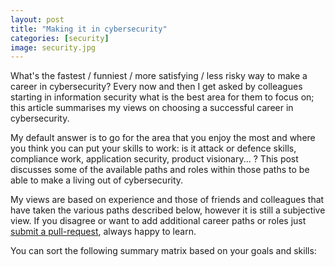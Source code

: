 ```yaml
---
layout: post
title: "Making it in cybersecurity"
categories: [security]
image: security.jpg
---
```


What's the fastest / funniest / more satisfying / less risky way to make a career in cybersecurity? Every now and then I get asked by colleagues starting in information security what is the best area for them to focus on; this article summarises my views on choosing a successful career in cybersecurity.

My default answer is to go for the area that you enjoy the most and where you think you can put your skills to work: is it attack or defence skills, compliance work, application security, product visionary... ? This post discusses some of the available paths and roles within those paths to be able to make a living out of cybersecurity.

My views are based on experience and those of friends and colleagues that have taken the various paths described below, however it is still a subjective view. If you disagree or want to add additional career paths or roles just [submit a pull-request](https://github.com/llmora/llmora.github.io/blob/master/_posts/2022-10-26-CareersInCyber.md), always happy to learn.

You can sort the following summary matrix based on your goals and skills:

<div id="matrix"></div>

<div id="article"></div>


<link href="https://cdn.jsdelivr.net/npm/bootstrap@5.2.2/dist/css/bootstrap.min.css" rel="stylesheet" integrity="sha384-Zenh87qX5JnK2Jl0vWa8Ck2rdkQ2Bzep5IDxbcnCeuOxjzrPF/et3URy9Bv1WTRi" crossorigin="anonymous">
<script src="https://cdn.jsdelivr.net/npm/bootstrap@5.2.2/dist/js/bootstrap.bundle.min.js" integrity="sha384-OERcA2EqjJCMA+/3y+gxIOqMEjwtxJY7qPCqsdltbNJuaOe923+mo//f6V8Qbsw3" crossorigin="anonymous"></script>

 <script src="https://unpkg.com/react@18/umd/react.development.js" crossorigin></script>
 <script src="https://unpkg.com/react-dom@18/umd/react-dom.development.js" crossorigin></script>

 <link rel="stylesheet" href="https://cdn.jsdelivr.net/npm/bootstrap-icons@1.9.1/font/bootstrap-icons.css">

<script src="https://unpkg.com/prop-types@15.6.0/prop-types.min.js"></script>
<script src="https://unpkg.com/ag-grid-community@28.0.0/dist/ag-grid-community.js" crossorigin></script>
<script src="https://unpkg.com/ag-grid-react@28.0.0/bundles/ag-grid-react.min.js" crossorigin></script>

 <script src="/assets/js/cyber-careers.js"></script>
